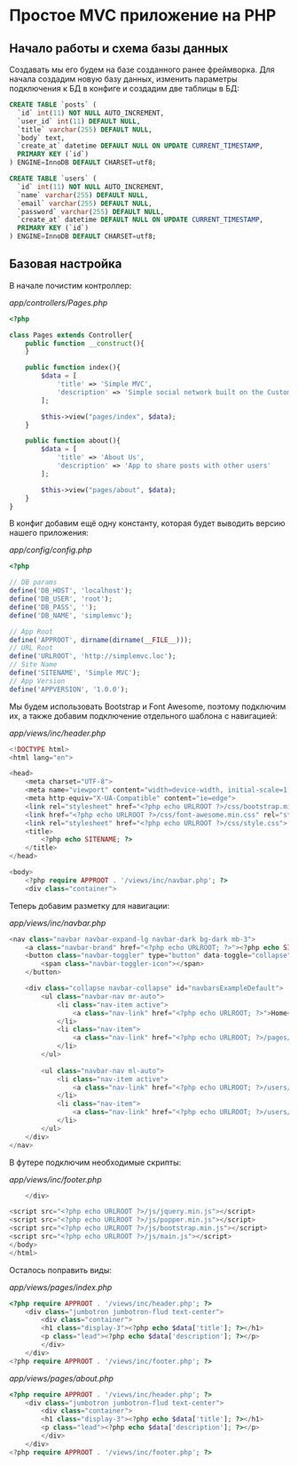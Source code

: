 # Простое MVC приложение на PHP

## Начало работы и схема базы данных

Создавать мы его будем на базе созданного ранее фреймворка. Для начала создадим новую базу данных, изменить параметры подключения к БД в конфиге и создадим две таблицы в БД:

```sql
CREATE TABLE `posts` (
  `id` int(11) NOT NULL AUTO_INCREMENT,
  `user_id` int(11) DEFAULT NULL,
  `title` varchar(255) DEFAULT NULL,
  `body` text,
  `create_at` datetime DEFAULT NULL ON UPDATE CURRENT_TIMESTAMP,
  PRIMARY KEY (`id`)
) ENGINE=InnoDB DEFAULT CHARSET=utf8;

CREATE TABLE `users` (
  `id` int(11) NOT NULL AUTO_INCREMENT,
  `name` varchar(255) DEFAULT NULL,
  `email` varchar(255) DEFAULT NULL,
  `password` varchar(255) DEFAULT NULL,
  `create_at` datetime DEFAULT NULL ON UPDATE CURRENT_TIMESTAMP,
  PRIMARY KEY (`id`)
) ENGINE=InnoDB DEFAULT CHARSET=utf8;
```

## Базовая настройка

В начале почистим контроллер:

*app/controllers/Pages.php*

```php
<?php

class Pages extends Controller{
    public function __construct(){
    }

    public function index(){
        $data = [
            'title' => 'Simple MVC',
            'description' => 'Simple social network built on the Custom PHP framework'
        ];

        $this->view("pages/index", $data);
    }

    public function about(){
        $data = [
            'title' => 'About Us',
            'description' => 'App to share posts with other users'
        ];

        $this->view("pages/about", $data);
    }
}
```

В конфиг добавим ещё одну константу, которая будет выводить версию нашего приложения:

*app/config/config.php*

```php
<?php

// DB params
define('DB_HOST', 'localhost');
define('DB_USER', 'root');
define('DB_PASS', '');
define('DB_NAME', 'simplemvc');

// App Root
define('APPROOT', dirname(dirname(__FILE__)));
// URL Root
define('URLROOT', 'http://simplemvc.loc');
// Site Name
define('SITENAME', 'Simple MVC');
// App Version
define('APPVERSION', '1.0.0');
```

Мы будем использовать Bootstrap и Font Awesome, поэтому подключим их, а также добавим подключение отдельного шаблона с навигацией:

*app/views/inc/header.php*

```php
<!DOCTYPE html>
<html lang="en">

<head>
    <meta charset="UTF-8">
    <meta name="viewport" content="width=device-width, initial-scale=1.0">
    <meta http-equiv="X-UA-Compatible" content="ie=edge">
    <link rel="stylesheet" href="<?php echo URLROOT ?>/css/bootstrap.min.css" rel="stylesheet">
    <link href="<?php echo URLROOT ?>/css/font-awesome.min.css" rel="stylesheet">
    <link rel="stylesheet" href="<?php echo URLROOT ?>/css/style.css">
    <title>
        <?php echo SITENAME; ?>
    </title>
</head>

<body>
    <?php require APPROOT . '/views/inc/navbar.php'; ?>
    <div class="container">
```

Теперь добавим разметку для навигации:

*app/views/inc/navbar.php*

```php
<nav class="navbar navbar-expand-lg navbar-dark bg-dark mb-3">
    <a class="navbar-brand" href="<?php echo URLROOT; ?>"><?php echo SITENAME; ?></a>
    <button class="navbar-toggler" type="button" data-toggle="collapse" data-target="#navbarsExampleDefault" aria-controls="navbarsExampleDefault" aria-expanded="false" aria-label="Toggle navigation">
        <span class="navbar-toggler-icon"></span>
    </button>

    <div class="collapse navbar-collapse" id="navbarsExampleDefault">
        <ul class="navbar-nav mr-auto">
            <li class="nav-item active">
                <a class="nav-link" href="<?php echo URLROOT; ?>">Home</a>
            </li>
            <li class="nav-item">
                <a class="nav-link" href="<?php echo URLROOT; ?>/pages/about">About</a>
            </li>
        </ul>
        
        <ul class="navbar-nav ml-auto">
            <li class="nav-item active">
                <a class="nav-link" href="<?php echo URLROOT; ?>/users/register">Register</a>
            </li>
            <li class="nav-item">
                <a class="nav-link" href="<?php echo URLROOT; ?>/users/login">Login</a>
            </li>
        </ul>
    </div>
</nav>
```

В футере подключим необходимые скрипты:

*app/views/inc/footer.php*

```php
    </div>

<script src="<?php echo URLROOT ?>/js/jquery.min.js"></script>
<script src="<?php echo URLROOT ?>/js/popper.min.js"></script>
<script src="<?php echo URLROOT ?>/js/bootstrap.min.js"></script>
<script src="<?php echo URLROOT ?>/js/main.js"></script>
</body>
</html>
```

Осталось поправить виды:

*app/views/pages/index.php*

```php
<?php require APPROOT . '/views/inc/header.php'; ?>
    <div class="jumbotron jumbotron-flud text-center">
        <div class="container">
        <h1 class="display-3"><?php echo $data['title']; ?></h1>
        <p class="lead"><?php echo $data['description']; ?></p>
        </div>
    </div> 
<?php require APPROOT . '/views/inc/footer.php'; ?>
```

*app/views/pages/about.php*

```php
<?php require APPROOT . '/views/inc/header.php'; ?>
    <div class="jumbotron jumbotron-flud text-center">
        <div class="container">
        <h1 class="display-3"><?php echo $data['title']; ?></h1>
        <p class="lead"><?php echo $data['description']; ?></p>
        </div>
    </div> 
<?php require APPROOT . '/views/inc/footer.php'; ?>
```
